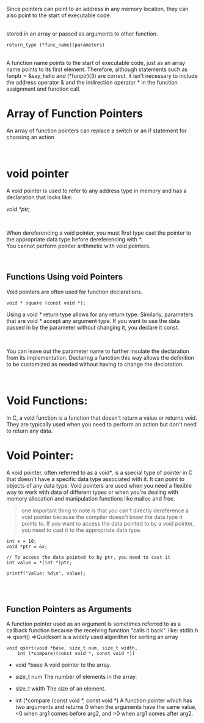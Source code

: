 


Since pointers can point to an address in any memory location, they can also point to the start of executable code. 

<br>
stored in an array or passed as arguments to other function.
<br>

```
return_type (*func_name)(parameters) 
```

<br>
A function name points to the start of executable code, just as an array name points to its first element. Therefore, although statements such as funptr = &say_hello and (*funptr)(3) are correct, it isn't necessary to include the address operator & and the indirection operator * in the function assignment and function call.

# Array of Function Pointers 
An array of function pointers can replace a switch or an if statement for choosing an action

<br>

# void pointer

A void pointer is used to refer to any address type in memory and has a declaration that looks like:

<i>void *ptr;</i>

<br>

When dereferencing a void pointer, you must first type cast the pointer to the appropriate data type before dereferencing with *.
<br>
You cannot perform pointer arithmetic with void pointers.

<br>

## Functions Using void Pointers 

Void pointers are often used for function declarations. 
```
void * square (const void *); 

```
Using a void * return type allows for any return type. Similarly, parameters that are void * accept any argument type. If you want to use the data passed in by the parameter without changing it, you declare it const.


<br>

You can leave out the parameter name to further insulate the declaration from its implementation. Declaring a function this way allows the definition to be customized as needed without having to change the declaration.

<br>

# Void Functions:
In C, a void function is a function that doesn't return a value or returns void. They are typically used when you need to perform an action but don't need to return any data. 

# Void Pointer:
A void pointer, often referred to as a void*, is a special type of pointer in C that doesn't have a specific data type associated with it. It can point to objects of any data type. Void pointers are used when you need a flexible way to work with data of different types or when you're dealing with memory allocation and manipulation functions like malloc and free.

> one important thing to note is that you can't directly dereference a void pointer because the compiler doesn't know the data type it points to. If you want to access the data pointed to by a void pointer, you need to cast it to the appropriate data type.

```
int x = 10;
void *ptr = &x;

// To access the data pointed to by ptr, you need to cast it
int value = *(int *)ptr;

printf("Value: %d\n", value);


```


<br>

## Function Pointers as Arguments 
A function pointer used as an argument is sometimes referred to as a callback function because the receiving function "calls it back". 
like:
stdlib.h => qsort() =>Quicksort is a widely used algorithm for sorting an array
<br>

```
void qsort(void *base, size_t num, size_t width, 
    int (*compare)(const void *, const void *))
```

- void *base A void pointer to the array.

- size_t num The number of elements in the array.

- size_t width The size of an element.

- int (*compare (const void *, const void *) A function pointer which has two arguments and returns 0 when the arguments have the same value, <0 when arg1 comes before arg2, and >0 when arg1 comes after arg2.